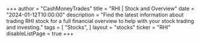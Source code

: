 +++
author = "CashMoneyTrades"
title = "RHI | Stock and Overview"
date = "2024-01-12T10:00:00"
description = "Find the latest information about trading RHI stock for a full financial overview to help with your stock trading and investing."
tags = [
   "Stocks",
]
layout = "stocks"
ticker = "RHI"
disableListPage = true
+++
